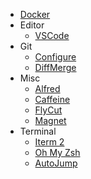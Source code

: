 - [Docker](https://www.docker.com/)
- Editor
  - [VSCode](https://gist.github.com/ramesaliyev/be951860085662fed521e7efe2a7a912)
- Git
  - [Configure](https://gist.github.com/ramesaliyev/6ed8d142e2c2f22228c7)
  - [DiffMerge](https://gist.github.com/ramesaliyev/9d93bcc8ec0c0535759be57fc500f89e)
- Misc
  - [Alfred](https://www.alfredapp.com/)
  - [Caffeine](http://lightheadsw.com/caffeine/)
  - [FlyCut](https://itunes.apple.com/tr/app/flycut-clipboard-manager/id442160987?mt=12)
  - [Magnet](http://magnet.crowdcafe.com/)
- Terminal
  - [Iterm 2](https://www.iterm2.com/)
  - [Oh My Zsh](https://github.com/robbyrussell/oh-my-zsh)
  - [AutoJump](https://github.com/wting/autojump)